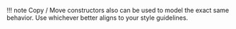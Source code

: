 !!! note
    Copy / Move constructors also can be used to model the exact same behavior. Use whichever better aligns to your style guidelines.
